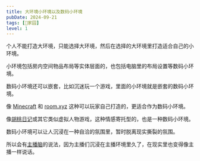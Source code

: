 ```yaml
---
title: 大环境小环境以及数码小环境
pubDate: 2024-09-21
tags: [🏡家园]
level: 1
---
```


个人不能打造大环境，只能选择大环境，然后在选择的大环境里打造适合自己的小环境。

小环境包括房内空间物品布局等实体层面的，也包括电脑里的布局设置等数码小环境。

数码小环境还可以嵌套，比如沉迷玩一个游戏，里面的小环境就是嵌套的数码小环境。

像 [Minecraft] 和 [room.xyz] 这种可以玩家自己打造的，更适合作为数码小环境。

像[胡桃日记]或其它类似虚拟人物游戏，这种情感寄托型的，也是一种数码小环境。

数码小环境可以让人沉浸在一种自洽的氛围里，暂时脱离现实撕裂的氛围。

所以会有[主播脑]的说法，因为主播们沉浸在主播环境里久了，在现实里也变得像主播一样说话。

[Minecraft]: https://www.minecraft.net/
[room.xyz]: https://rooms.xyz/
[胡桃日记]: https://hutaodiary.com/
[主播脑]: https://www.bilibili.com/video/BV1R4pPenExi/?t=290
